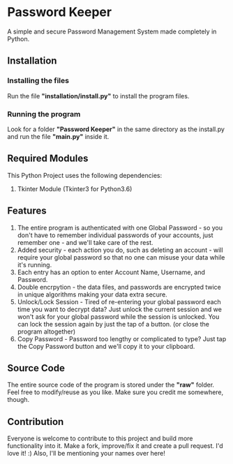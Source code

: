 # Password Keeper
A simple and secure Password Management System made completely in Python.

## Installation
### Installing the files
Run the file **"installation/install.py"** to install the program files.
### Running the program
Look for a folder **"Password Keeper"** in the same directory as the install.py and run the file **"main.py"** inside it.

## Required Modules
This Python Project uses the following dependencies:
1. Tkinter Module (Tkinter3 for Python3.6)

## Features
1. The entire program is authenticated with one Global Password - so you don't have to remember individual passwords of your accounts, just remember one - and we'll take care of the rest.
2. Added security - each action you do, such as deleting an account - will require your global password so that no one can misuse your data while it's running.
3. Each entry has an option to enter Account Name, Username, and Password.
4. Double encrpytion - the data files, and passwords are encrypted twice in unique algorithms making your data extra secure.
5. Unlock/Lock Session - Tired of re-entering your global password each time you want to decrypt data? Just unlock the current session and we won't ask for your global password while the session is unlocked. You can lock the session again by just the tap of a button. (or close the program altogether)
6. Copy Password - Password too lengthy or complicated to type? Just tap the Copy Password button and we'll copy it to your clipboard.

## Source Code
The entire source code of the program is stored under the **"raw"** folder. Feel free to modify/reuse as you like. Make sure you credit me somewhere, though.

## Contribution
Everyone is welcome to contribute to this project and build more functionality into it. Make a fork, improve/fix it and create a pull request. I'd love it! :)
Also, I'll be mentioning your names over here!
